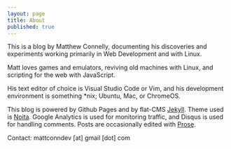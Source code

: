 ```yaml
---
layout: page
title: About
published: true
---
```


This is a blog by Matthew Connelly, documenting his discoveries and experiments working primarily in Web Development and with Linux.   

Matt loves games and emulators, reviving old machines with Linux, and scripting for the web with JavaScript.

His text editor of choice is Visual Studio Code or Vim, and his development environment is something *nix; Ubuntu, Mac, or ChromeOS.

This blog is powered by Github Pages and by flat-CMS [Jekyll](http://jekyllrb.com/). Theme used is [Noita](https://github.com/penibelst/jekyll-noita). Google Analytics is used for monitoring traffic, and Disqus is used for handling comments. Posts are occasionally edited with [Prose](http://prose.io/).  

Contact: mattconndev [at] gmail [dot] com

